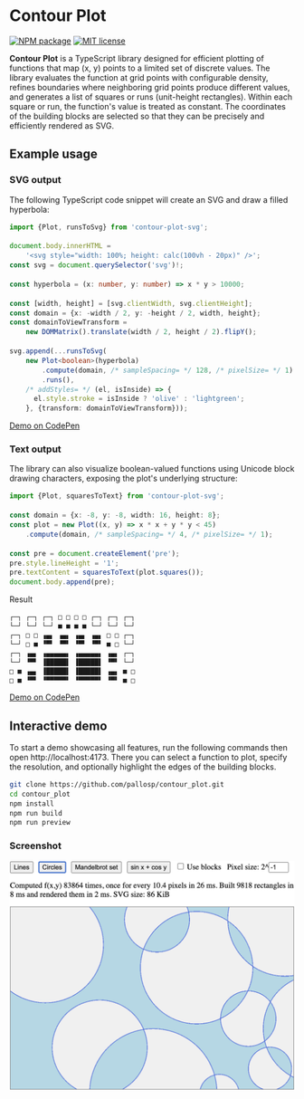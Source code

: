 # Contour Plot

[![NPM package](https://img.shields.io/npm/v/contour-plot-svg.svg?style=flat)](https://npmjs.org/package/contour-plot-svg "View this project on npm")
[![MIT license](https://img.shields.io/badge/license-MIT-brightgreen.svg)](https://opensource.org/licenses/MIT)

**Contour Plot** is a TypeScript library designed for efficient plotting of
functions that map (x, y) points to a limited set of discrete values. The
library evaluates the function at grid points with configurable density, refines
boundaries where neighboring grid points produce different values, and generates
a list of squares or runs (unit-height rectangles). Within each square or run,
the function's value is treated as constant. The coordinates of the building
blocks are selected so that they can be precisely and efficiently rendered as
SVG.

## Example usage

### SVG output

The following TypeScript code snippet will create an SVG and draw a filled
hyperbola:

```typescript
import {Plot, runsToSvg} from 'contour-plot-svg';

document.body.innerHTML =
    '<svg style="width: 100%; height: calc(100vh - 20px)" />';
const svg = document.querySelector('svg')!;

const hyperbola = (x: number, y: number) => x * y > 10000;

const [width, height] = [svg.clientWidth, svg.clientHeight];
const domain = {x: -width / 2, y: -height / 2, width, height};
const domainToViewTransform =
    new DOMMatrix().translate(width / 2, height / 2).flipY();

svg.append(...runsToSvg(
    new Plot<boolean>(hyperbola)
        .compute(domain, /* sampleSpacing= */ 128, /* pixelSize= */ 1)
        .runs(),
    /* addStyles= */ (el, isInside) => {
      el.style.stroke = isInside ? 'olive' : 'lightgreen';
    }, {transform: domainToViewTransform}));
```

[Demo on CodePen](https://codepen.io/Peter-Pallos/full/wBvWRBJ)

### Text output

The library can also visualize boolean-valued functions using Unicode block
drawing characters, exposing the plot's underlying structure:

```typescript
import {Plot, squaresToText} from 'contour-plot-svg';

const domain = {x: -8, y: -8, width: 16, height: 8};
const plot = new Plot((x, y) => x * x + y * y < 45)
    .compute(domain, /* sampleSpacing= */ 4, /* pixelSize= */ 1);

const pre = document.createElement('pre');
pre.style.lineHeight = '1';
pre.textContent = squaresToText(plot.squares());
document.body.append(pre);
```

Result

```
┌─┐ ┌─┐ ┌─┐ □ □ □ □ ┌─┐ ┌─┐ ┌─┐ 
└─┘ └─┘ └─┘ ■ ■ ■ ■ └─┘ └─┘ └─┘ 
┌─┐ □ □ ▗▄▖ ▗▄▖ ▗▄▖ ▗▄▖ □ □ ┌─┐ 
└─┘ □ ■ ▝▀▘ ▝▀▘ ▝▀▘ ▝▀▘ ■ □ └─┘ 
┌─┐ ▗▄▖ ▗▄▄▄▄▄▖ ▗▄▄▄▄▄▖ ▗▄▖ ┌─┐ 
└─┘ ▝▀▘ ▐█████▌ ▐█████▌ ▝▀▘ └─┘ 
□ ■ ▗▄▖ ▐█████▌ ▐█████▌ ▗▄▖ ■ □ 
□ ■ ▝▀▘ ▝▀▀▀▀▀▘ ▝▀▀▀▀▀▘ ▝▀▘ ■ □ 
```

[Demo on CodePen](https://codepen.io/Peter-Pallos/full/vEYKvag)

## Interactive demo

To start a demo showcasing all features, run the following commands then open
http://localhost:4173. There you can select a function to plot, specify the
resolution, and optionally highlight the edges of the building blocks.

```sh
git clone https://github.com/pallosp/contour_plot.git
cd contour_plot
npm install
npm run build
npm run preview
```

### Screenshot

<img src="screenshot.png" alt="demo screenshot" style="width:587px;"/>
